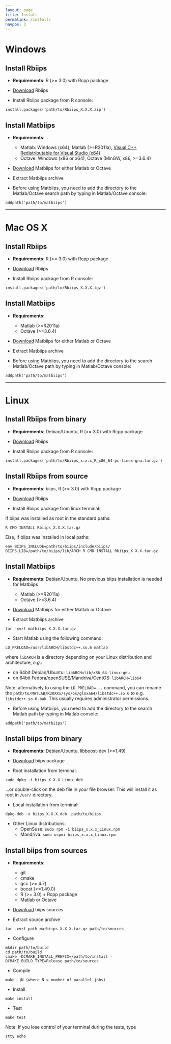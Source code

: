```yaml
---
layout: page
title: Install
permalink: /install/
navpos: 3
---
```


Windows
=============

Install Rbiips
--------------
* **Requirements**: R (>= 3.0) with Rcpp package

* [Download](/download/) Rbiips

* Install Rbiips package from R console:

```
install.packages('path/to/Rbiips_X.X.X.zip')
```

Install Matbiips
----------------
* **Requirements**:

    - Matlab: Windows (x64), Matlab (>=R2011a), [Visual C++ Redistributable for Visual Studio (x64)](http://www.microsoft.com/en-US/download/details.aspx?id=30679)
    - Octave: Windows (x86 or x64), Octave (MinGW, x86, >=3.6.4)

* [Download](/download/) Matbiips for either Matlab or Octave

* Extract Matbiips archive

* Before using Matbiips, you need to add the directory to the Matlab/Octave search path by typing in Matlab/Octave console:

```
addpath('path/to/matbiips')
```

-------------------------------------------------------------------------------

Mac OS X
============

Install Rbiips
--------------
* **Requirements**: R (>= 3.0) with Rcpp package

* [Download](/download/) Rbiips

* Install Rbiips package from R console:

```
install.packages('path/to/Rbiips_X.X.X.tgz')
```

Install Matbiips
----------------
* **Requirements**:

    - Matlab (>=R2011a)
    - Octave (>=3.6.4)

* [Download](/download/) Matbiips for either Matlab or Octave

* Extract Matbiips archive

* Before using Matbiips, you need to add the directory to the search Matlab/Octave path by typing in Matlab/Octave console:

```
addpath('path/to/matbiips')
```

-------------------------------------------------------------------------------

Linux
=============

Install Rbiips from binary
--------------------------
* **Requirements**: Debian/Ubuntu, R (>= 3.0) with Rcpp package

* [Download](/download/) Rbiips

* Install Rbiips package from R console:

```
install.packages('path/to/Rbiips_x.x.x_R_x86_64-pc-linux-gnu.tar.gz')
```

Install Rbiips from source
--------------------------
* **Requirements**: biips, R (>= 3.0) with Rcpp package

* [Download](/download/) Rbiips

* Install Rbiips package from linux terminal:

If biips was installed as root in the standard paths:

```
R CMD INSTALL Rbiips_X.X.X.tar.gz
```

Else, if biips was installed in local paths:

```
env BIIPS_INCLUDE=path/to/biips/include/biips/ BIIPS_LIB=/path/to/biips/lib/ARCH R CMD INSTALL Rbiips_X.X.X.tar.gz
```

Install Matbiips
----------------
* **Requirements**: Debian/Ubuntu, No previous biips installation is needed for Matbiips

    - Matlab (>=R2011a)
    - Octave (>=3.6.4)

* [Download](/download/) Matbiips for either Matlab or Octave

* Extract Matbiips archive

```
tar -xvzf matbiips_X.X.X.tar.gz
```

* Start Matlab using the following command:

```
LD_PRELOAD=/usr/libARCH/libstdc++.so.6 matlab
```

where `libARCH` is a directory depending on your Linux distribution and architecture, *e.g.*:

- on 64bit Debian/Ubuntu: `libARCH=lib/x86_64-linux-gnu`
- on 64bit Fedora/openSUSE/Mandriva/CentOS: `libARCH=lib64`

Note: alternatively to using the `LD_PRELOAD=...` command, you can rename the `path/to/MATLAB/R20XXx/sys/os/glnxa64/libstdc++.so.6` to e.g. `libstdc++.so.6.bak`.
This usually requires administrator permissions.

* Before using Matbiips, you need to add the directory to the search Matlab path by typing in Matlab console:

```
addpath('path/to/matbiips')
```

Install biips from binary
-------------------------
* **Requirements**: Debian/Ubuntu, libboost-dev (>=1.49)

* [Download](/download/) biips package

* Root installation from terminal:

```
sudo dpkg -i biips_X.X.X_Linux.deb
```

...or double-click on the deb file in your file browser. This will install it as root in `/usr/` directory.

* Local installation from terminal:

```
dpkg-deb -x biips_X.X.X.deb  path/to/biips
```

* Other Linux distributions:
    - OpenSuse: `sudo rpm -i biips_x.x.x_Linux.rpm`
    - Mandriva: `sudo urpmi biips_x.x.x_Linux.rpm `

Install biips from sources
--------------------------
* **Requirements**:
    - git
    - cmake
    - gcc (>= 4.7)
    - boost (>=1.49.0)
    - R (>= 3.0) + Rcpp package
    - Matlab or Octave

* [Download](/download/) biips sources

* Extract source archive

```
tar -xvzf path matbiips_X.X.X.tar.gz path/to/sources
```

* Configure

```
mkdir path/to/build
cd path/to/build
cmake -DCMAKE_INSTALL_PREFIX=/path/to/install -DCMAKE_BUILD_TYPE=Release path/to/sources
```

* Compile

```
make -jN (where N = number of parallel jobs)
```

* Install

```
make install
```

* Test

```
make test
```

Note: If you lose control of your terminal during the tests, type

```
stty echo
```
